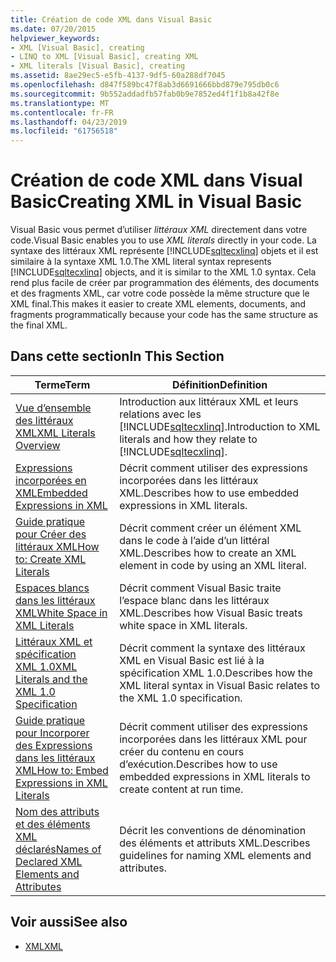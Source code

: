 ```yaml
---
title: Création de code XML dans Visual Basic
ms.date: 07/20/2015
helpviewer_keywords:
- XML [Visual Basic], creating
- LINQ to XML [Visual Basic], creating XML
- XML literals [Visual Basic], creating
ms.assetid: 8ae29ec5-e5fb-4137-9df5-60a288df7045
ms.openlocfilehash: d847f589bc47f8ab3d6691666bbd879e795db0c6
ms.sourcegitcommit: 9b552addadfb57fab0b9e7852ed4f1f1b8a42f8e
ms.translationtype: MT
ms.contentlocale: fr-FR
ms.lasthandoff: 04/23/2019
ms.locfileid: "61756518"
---
```

# <a name="creating-xml-in-visual-basic"></a><span data-ttu-id="59e04-102">Création de code XML dans Visual Basic</span><span class="sxs-lookup"><span data-stu-id="59e04-102">Creating XML in Visual Basic</span></span>
<span data-ttu-id="59e04-103">Visual Basic vous permet d’utiliser *littéraux XML* directement dans votre code.</span><span class="sxs-lookup"><span data-stu-id="59e04-103">Visual Basic enables you to use *XML literals* directly in your code.</span></span> <span data-ttu-id="59e04-104">La syntaxe des littéraux XML représente [!INCLUDE[sqltecxlinq](~/includes/sqltecxlinq-md.md)] objets et il est similaire à la syntaxe XML 1.0.</span><span class="sxs-lookup"><span data-stu-id="59e04-104">The XML literal syntax represents [!INCLUDE[sqltecxlinq](~/includes/sqltecxlinq-md.md)] objects, and it is similar to the XML 1.0 syntax.</span></span> <span data-ttu-id="59e04-105">Cela rend plus facile de créer par programmation des éléments, des documents et des fragments XML, car votre code possède la même structure que le XML final.</span><span class="sxs-lookup"><span data-stu-id="59e04-105">This makes it easier to create XML elements, documents, and fragments programmatically because your code has the same structure as the final XML.</span></span>  
  
## <a name="in-this-section"></a><span data-ttu-id="59e04-106">Dans cette section</span><span class="sxs-lookup"><span data-stu-id="59e04-106">In This Section</span></span>  
  
|<span data-ttu-id="59e04-107">Terme</span><span class="sxs-lookup"><span data-stu-id="59e04-107">Term</span></span>|<span data-ttu-id="59e04-108">Définition</span><span class="sxs-lookup"><span data-stu-id="59e04-108">Definition</span></span>|  
|---|---|  
|[<span data-ttu-id="59e04-109">Vue d’ensemble des littéraux XML</span><span class="sxs-lookup"><span data-stu-id="59e04-109">XML Literals Overview</span></span>](../../../../visual-basic/programming-guide/language-features/xml/xml-literals-overview.md)|<span data-ttu-id="59e04-110">Introduction aux littéraux XML et leurs relations avec les [!INCLUDE[sqltecxlinq](~/includes/sqltecxlinq-md.md)].</span><span class="sxs-lookup"><span data-stu-id="59e04-110">Introduction to XML literals and how they relate to [!INCLUDE[sqltecxlinq](~/includes/sqltecxlinq-md.md)].</span></span>|  
|[<span data-ttu-id="59e04-111">Expressions incorporées en XML</span><span class="sxs-lookup"><span data-stu-id="59e04-111">Embedded Expressions in XML</span></span>](../../../../visual-basic/programming-guide/language-features/xml/embedded-expressions-in-xml.md)|<span data-ttu-id="59e04-112">Décrit comment utiliser des expressions incorporées dans les littéraux XML.</span><span class="sxs-lookup"><span data-stu-id="59e04-112">Describes how to use embedded expressions in XML literals.</span></span>|  
|[<span data-ttu-id="59e04-113">Guide pratique pour Créer des littéraux XML</span><span class="sxs-lookup"><span data-stu-id="59e04-113">How to: Create XML Literals</span></span>](../../../../visual-basic/programming-guide/language-features/xml/how-to-create-xml-literals.md)|<span data-ttu-id="59e04-114">Décrit comment créer un élément XML dans le code à l’aide d’un littéral XML.</span><span class="sxs-lookup"><span data-stu-id="59e04-114">Describes how to create an XML element in code by using an XML literal.</span></span>|  
|[<span data-ttu-id="59e04-115">Espaces blancs dans les littéraux XML</span><span class="sxs-lookup"><span data-stu-id="59e04-115">White Space in XML Literals</span></span>](../../../../visual-basic/programming-guide/language-features/xml/white-space-in-xml-literals.md)|<span data-ttu-id="59e04-116">Décrit comment Visual Basic traite l’espace blanc dans les littéraux XML.</span><span class="sxs-lookup"><span data-stu-id="59e04-116">Describes how Visual Basic treats white space in XML literals.</span></span>|  
|[<span data-ttu-id="59e04-117">Littéraux XML et spécification XML 1.0</span><span class="sxs-lookup"><span data-stu-id="59e04-117">XML Literals and the XML 1.0 Specification</span></span>](../../../../visual-basic/programming-guide/language-features/xml/xml-literals-and-the-xml-1-0-specification.md)|<span data-ttu-id="59e04-118">Décrit comment la syntaxe des littéraux XML en Visual Basic est lié à la spécification XML 1.0.</span><span class="sxs-lookup"><span data-stu-id="59e04-118">Describes how the XML literal syntax in Visual Basic relates to the XML 1.0 specification.</span></span>|  
|[<span data-ttu-id="59e04-119">Guide pratique pour Incorporer des Expressions dans les littéraux XML</span><span class="sxs-lookup"><span data-stu-id="59e04-119">How to: Embed Expressions in XML Literals</span></span>](../../../../visual-basic/programming-guide/language-features/xml/how-to-embed-expressions-in-xml-literals.md)|<span data-ttu-id="59e04-120">Décrit comment utiliser des expressions incorporées dans les littéraux XML pour créer du contenu en cours d’exécution.</span><span class="sxs-lookup"><span data-stu-id="59e04-120">Describes how to use embedded expressions in XML literals to create content at run time.</span></span>|  
|[<span data-ttu-id="59e04-121">Nom des attributs et des éléments XML déclarés</span><span class="sxs-lookup"><span data-stu-id="59e04-121">Names of Declared XML Elements and Attributes</span></span>](../../../../visual-basic/programming-guide/language-features/xml/names-of-declared-xml-elements-and-attributes.md)|<span data-ttu-id="59e04-122">Décrit les conventions de dénomination des éléments et attributs XML.</span><span class="sxs-lookup"><span data-stu-id="59e04-122">Describes guidelines for naming XML elements and attributes.</span></span>|  
  
## <a name="see-also"></a><span data-ttu-id="59e04-123">Voir aussi</span><span class="sxs-lookup"><span data-stu-id="59e04-123">See also</span></span>

- [<span data-ttu-id="59e04-124">XML</span><span class="sxs-lookup"><span data-stu-id="59e04-124">XML</span></span>](../../../../visual-basic/programming-guide/language-features/xml/index.md)
